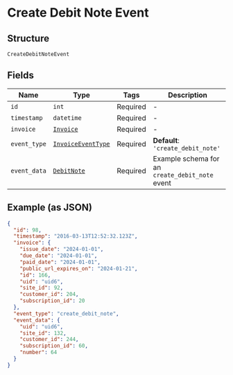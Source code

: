 
# Create Debit Note Event

## Structure

`CreateDebitNoteEvent`

## Fields

| Name | Type | Tags | Description |
|  --- | --- | --- | --- |
| `id` | `int` | Required | - |
| `timestamp` | `datetime` | Required | - |
| `invoice` | [`Invoice`](../../doc/models/invoice.md) | Required | - |
| `event_type` | [`InvoiceEventType`](../../doc/models/invoice-event-type.md) | Required | **Default**: `'create_debit_note'` |
| `event_data` | [`DebitNote`](../../doc/models/debit-note.md) | Required | Example schema for an `create_debit_note` event |

## Example (as JSON)

```json
{
  "id": 98,
  "timestamp": "2016-03-13T12:52:32.123Z",
  "invoice": {
    "issue_date": "2024-01-01",
    "due_date": "2024-01-01",
    "paid_date": "2024-01-01",
    "public_url_expires_on": "2024-01-21",
    "id": 166,
    "uid": "uid6",
    "site_id": 92,
    "customer_id": 204,
    "subscription_id": 20
  },
  "event_type": "create_debit_note",
  "event_data": {
    "uid": "uid6",
    "site_id": 132,
    "customer_id": 244,
    "subscription_id": 60,
    "number": 64
  }
}
```

